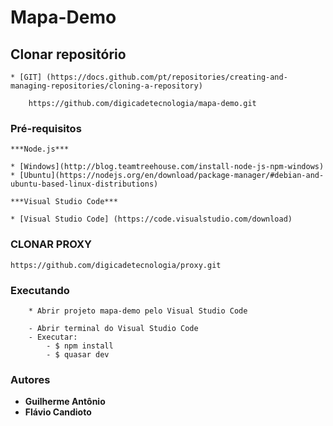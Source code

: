 # Mapa-Demo

## Clonar repositório

````
* [GIT] (https://docs.github.com/pt/repositories/creating-and-managing-repositories/cloning-a-repository)
````
````
	https://github.com/digicadetecnologia/mapa-demo.git
````

### Pré-requisitos

```
***Node.js*** 

* [Windows](http://blog.teamtreehouse.com/install-node-js-npm-windows)
* [Ubuntu](https://nodejs.org/en/download/package-manager/#debian-and-ubuntu-based-linux-distributions)

***Visual Studio Code***

* [Visual Studio Code] (https://code.visualstudio.com/download)
```

### CLONAR PROXY

```
https://github.com/digicadetecnologia/proxy.git
```

### Executando

```
	* Abrir projeto mapa-demo pelo Visual Studio Code
	
	- Abrir terminal do Visual Studio Code
	- Executar: 
		- $ npm install
		- $ quasar dev
```

### Autores

* **Guilherme Antônio** 
* **Flávio Candioto**




